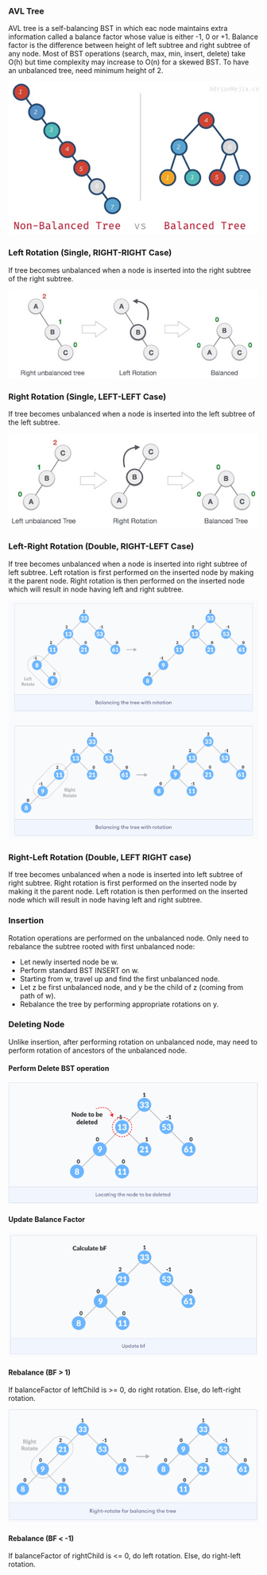 ### AVL Tree

AVL tree is a self-balancing BST in which eac node maintains extra information called a balance factor whose value is either -1, 0 or +1. Balance factor is the difference between height of left subtree and right subtree of any node. Most of BST operations (search, max, min, insert, delete) take O(h) but time complexity may increase to O(n) for a skewed BST. To have an unbalanced tree, need minimum height of 2.

![nodes](../../images/balanced-trees.PNG)

### Left Rotation (Single, RIGHT-RIGHT Case)

If tree becomes unbalanced when a node is inserted into the right subtree of the right subtree.

![nodes](../../images/AVL-left-rotation.PNG)

### Right Rotation (Single, LEFT-LEFT Case)

If tree becomes unbalanced when a node is inserted into the left subtree of the left subtree.

![nodes](../../images/AVL-right-rotation.PNG)

### Left-Right Rotation (Double, RIGHT-LEFT Case)

If tree becomes unbalanced when a node is inserted into right subtree of left subtree. Left rotation is first performed on the inserted node by making it the parent node. Right rotation is then performed on the inserted node which will result in node having left and right subtree.

![nodes](../../images/AVL-left-right-rotation.PNG)

### Right-Left Rotation (Double, LEFT RIGHT case)

If tree becomes unbalanced when a node is inserted into left subtree of right subtree. Right rotation is first performed on the inserted node by making it the parent node. Left rotation is then performed on the inserted node which will result in node having left and right subtree.

### Insertion

 Rotation operations are performed on the unbalanced node. Only need to rebalance the subtree rooted with first unbalanced node:
- Let newly inserted node be w.
- Perform standard BST INSERT on w.
- Starting from w, travel up and find the first unbalanced node.
- Let z be first unbalanced node, and y be the child of z (coming from path of w).
- Rebalance the tree by performing appropriate rotations on y. 

### Deleting Node

Unlike insertion, after performing rotation on unbalanced node, may need to perform rotation of ancestors of the unbalanced node. 

#### Perform Delete BST operation

![nodes](../../images/AVL-delete-BST.PNG)

#### Update Balance Factor

![nodes](../../images/AVL-delete-update-bf.PNG)

#### Rebalance (BF > 1)

If balanceFactor of leftChild is >= 0, do right rotation. Else, do left-right rotation.

![nodes](../../images/AVL-delete-rebalance.PNG)

#### Rebalance (BF < -1)

If balanceFactor of rightChild is <= 0, do left rotation. Else, do right-left rotation.
